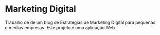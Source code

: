 # Marketing Digital 


Trabalho de de um blog de  Estratégias de Marketing Digital para pequenas e médias empresas. Este projeto é uma aplicação Web 